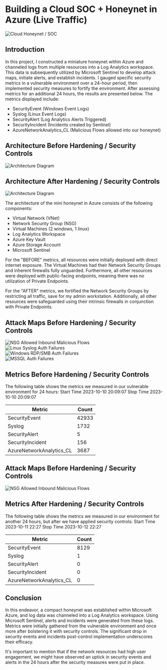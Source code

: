 # Building a Cloud SOC + Honeynet in Azure (Live Traffic)
![Cloud Honeynet / SOC](https://i.imgur.com/ZWxe03e.jpg)

## Introduction

In this project, I constructed a miniature honeynet within Azure and channeled logs from multiple resources into a Log Analytics workspace. This data is subsequently utilized by Microsoft Sentinel to develop attack maps, initiate alerts, and establish incidents. I gauged specific security metrics in a vulnerable environment over a 24-hour period, then implemented security measures to fortify the environment. After assessing metrics for an additional 24 hours, the results are presented below. The metrics displayed include:

- SecurityEvent (Windows Event Logs)
- Syslog (Linux Event Logs)
- SecurityAlert (Log Analytics Alerts Triggered)
- SecurityIncident (Incidents created by Sentinel)
- AzureNetworkAnalytics_CL (Malicious Flows allowed into our honeynet)

## Architecture Before Hardening / Security Controls
![Architecture Diagram](https://i.imgur.com/aBDwnKb.jpg)

## Architecture After Hardening / Security Controls
![Architecture Diagram](https://i.imgur.com/YQNa9Pp.jpg)

The architecture of the mini honeynet in Azure consists of the following components:

- Virtual Network (VNet)
- Network Security Group (NSG)
- Virtual Machines (2 windows, 1 linux)
- Log Analytics Workspace
- Azure Key Vault
- Azure Storage Account
- Microsoft Sentinel


For the "BEFORE" metrics, all resources were initially deployed with direct internet exposure. The Virtual Machines had their Network Security Groups and inherent firewalls fully unguarded. Furthermore, all other resources were deployed with public-facing endpoints, meaning there was no utilization of Private Endpoints.

For the "AFTER" metrics, we fortified the Network Security Groups by restricting all traffic, save for my admin workstation. Additionally, all other resources were safeguarded using their intrinsic firewalls in conjunction with Private Endpoints.

## Attack Maps Before Hardening / Security Controls
![NSG Allowed Inbound Malicious Flows](https://i.imgur.com/k0kg841.png)<br>
![Linux Syslog Auth Failures](https://i.imgur.com/CszXMDi.png)<br>
![Windows RDP/SMB Auth Failures](https://i.imgur.com/nV6PwAB.png)<br>
![MSSQL Auth Failures](https://i.imgur.com/LQZzBYP.png)<br>

## Metrics Before Hardening / Security Controls

The following table shows the metrics we measured in our vulnerable environment for 24 hours:
Start Time 2023-10-10 20:09:07
Stop Time 2023-10-10 20:09:07

| Metric                   | Count
| ------------------------ | -----
| SecurityEvent            | 42933
| Syslog                   | 1732
| SecurityAlert            | 5
| SecurityIncident         | 156
| AzureNetworkAnalytics_CL | 3687

## Attack Maps Before Hardening / Security Controls

![NSG Allowed Inbound Malicious Flows](https://i.imgur.com/YuY5UgW.png)<br>

## Metrics After Hardening / Security Controls

The following table shows the metrics we measured in our environment for another 24 hours, but after we have applied security controls:
Start Time 2023-10-11 22:27
Stop Time	2023-10-12 22:27

| Metric                   | Count
| ------------------------ | -----
| SecurityEvent            | 8129
| Syslog                   | 1
| SecurityAlert            | 0
| SecurityIncident         | 0
| AzureNetworkAnalytics_CL | 0

## Conclusion

In this endeavor, a compact honeynet was established within Microsoft Azure, and log data was channeled into a Log Analytics workspace. Using Microsoft Sentinel, alerts and incidents were generated from these logs. Metrics were initially gathered from the vulnerable environment and once more after bolstering it with security controls. The significant drop in security events and incidents post-control implementation underscores their efficacy.

It's important to mention that if the network resources had high user engagement, we might have observed an uptick in security events and alerts in the 24 hours after the security measures were put in place.
